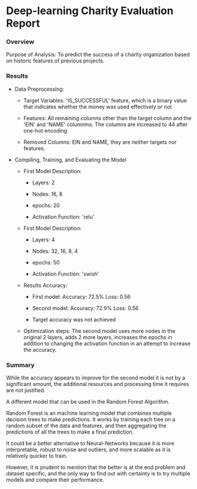# Deep-learning Charity Evaluation Report

### Overview

Purpose of Analysis: To predict the success of a charity organization based on historic features of previous projects.

### Results

* Data Preprocessing: 

  - Target Variables: 'IS_SUCCESSFUL' feature, which is a binary value that indicates whether the money was used effectively or not
  
  - Features: All remaining columns other than the target column and the 'EIN' and 'NAME' columnms. The columns are increased to 44 after one-hot encoding
  
  - Removed Columns: EIN and NAME, they are neither targets nor features.

* Compiling, Training, and Evaluating the Model

  - First Model Description:
  
    * Layers: 2
   
    * Nodes: 16, 8
    
    * epochs: 20
   
    * Activation Function: 'relu'
   
  - First Model Description:
  
    * Layers: 4
   
    * Nodes: 32, 16, 8, 4
    
    * epochs: 50
   
    * Activation Function: 'swish'

  - Results Accuracy: 

    * First model: Accuracy: 72.5% Loss: 0.56
   
    * Second model: Accuracy: 72.9% Loss: 0.56
    
    * Target accuracy was not achieved
 
  - Optimization steps: The second model uses more nodes in the original 2 layers, adds 2 more layers, increases the epochs in addition to changing the activation function in an attempt to increase the accuracy.

### Summary

While the accuracy appears to improve for the second model it is not by a significant amount, the additional resources and processing time it requires are not justified.

A different model that can be used in the Random Forest Algorithm.

Random Forest is an machine learning model that combines multiple decision trees to make predictions. It works by training each tree on a random subset of the data and features, and then aggregating the predictions of all the trees to make a final prediction. 

It could be a better alternative to Neural-Networks because it is more interpretable, robust to noise and outliers, and more scalable as it is relatively quicker to train.

However, it is prudent to mention that the better is at the end problem and dataset specific, and the only way to find out with certainty is  to try multiple models and compare their performance.
